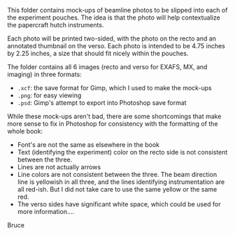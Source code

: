 This folder contains mock-ups of beamline photos to be slipped into
each of the experiment pouches.  The idea is that the photo will help
contextualize the papercraft hutch instruments.

Each photo will be printed two-sided, with the photo on the recto and
an annotated thumbnail on the verso.  Each photo is intended to be
4.75 inches by 2.25 inches, a size that should fit nicely within the
pouches. 

The folder contains all 6 images (recto and verso for EXAFS, MX, and
imaging) in three formats:

   * `.xcf`: the save format for Gimp, which I used to make the
     mock-ups
   * `.png`: for easy viewing
   * `.psd`: Gimp's attempt to export into Photoshop save format
   
   
While these mock-ups aren't bad, there are some shortcomings that make
more sense to fix in Photoshop for consistency with the formatting of
the whole book:

   * Font's are not the same as elsewhere in the book
   * Text (identifying the experiment) color on the recto side is not
     consistent between the three.
   * Lines are not actually arrows
   * Line colors are not consistent between the three.  The beam
     direction line is yellowish in all three, and the lines
     identifying instrumentation are all red-ish.  But I did not take
     care to use the same yellow or the same red.
   * The verso sides have significant white space, which could be used
     for more information....
	 
Bruce
